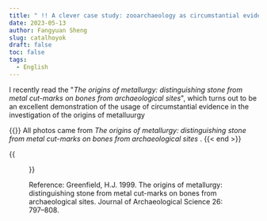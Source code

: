 ```yaml
---
title: " !! A clever case study: zooarchaeology as circumstantial evidence of the origins of metallurgy  "
date: 2023-05-13
author: Fangyuan Sheng
slug: catalhoyok
draft: false
toc: false
tags:
  - English
---
```



I recently read the "*The origins of metallurgy: distinguishing stone from metal cut-marks on bones from archaeological sites*", which turns out to be an excellent demonstration of the usage of circumstantial evidence in the investigation of the origins of metalluurgy  


{{<block class="tip" >}}
All photos came from *The origins of metallurgy: distinguishing stone from metal cut-marks on bones from archaeological sites* .
{{< end >}}




{{<figure src="https://hellenshengfy.github.io/">}}



Reference: Greenfield, H.J. 1999. The origins of metallurgy: distinguishing stone from metal cut-marks on bones from archaeological sites. Journal of Archaeological Science 26: 797–808.
